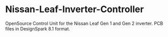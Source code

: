 # Nissan-Leaf-Inverter-Controller
OpenSource Control Unit for the Nissan Leaf Gen 1 and Gen 2 inverter.
PCB files in DesignSpark 8.1 format.
